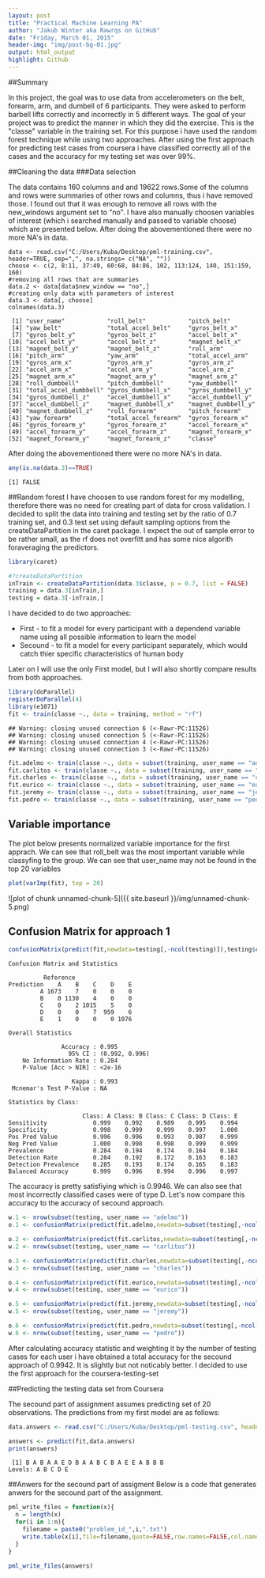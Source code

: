 ```yaml
---
layout: post
title: "Practical Machine Learning PA"
author: "Jakub Winter aka Rawrqs on GitHub"
date: "Friday, March 01, 2015"
header-img: "img/post-bg-01.jpg"
output: html_output
highlight: Github
---
```


##Summary

In this project, the goal was to use data from accelerometers on the belt, forearm, arm, and dumbell of 6 participants. They were asked to perform barbell lifts correctly and incorrectly in 5 different ways.
The goal of your project was to predict the manner in which they did the exercise. This is the "classe" variable in the training set.
For this purpose i have used the random forest technique while using two approaches. After using the first approach for predicting test cases from coursera i have  classified correctly all of the cases and the accuracy for my testing set was over 99%.

##Cleaning the data
###Data selection

The data contains 160 columns and and 19622 rows.Some of the columns and rows were summaries of other rows and columns, thus i have removed those. I found out that it was enough to remove all rows with the new_windows argument set to "no". I have also manually choosen variables of interest (which i searched manually and passed to variable choose) which are presented below. After doing the abovementioned there were no more NA's in data.


```
data <- read.csv("C:/Users/Kuba/Desktop/pml-training.csv", header=TRUE, sep=",", na.strings= c("NA", ""))
choose <- c(2, 8:11, 37:49, 60:68, 84:86, 102, 113:124, 140, 151:159, 160)
#removing all rows that are summaries
data.2 <- data[data$new_window == "no",]
#creating only data with parameters of interest
data.3 <- data[, choose]
colnames(data.3)
```

```
 [1] "user_name"            "roll_belt"            "pitch_belt"          
 [4] "yaw_belt"             "total_accel_belt"     "gyros_belt_x"        
 [7] "gyros_belt_y"         "gyros_belt_z"         "accel_belt_x"        
[10] "accel_belt_y"         "accel_belt_z"         "magnet_belt_x"       
[13] "magnet_belt_y"        "magnet_belt_z"        "roll_arm"            
[16] "pitch_arm"            "yaw_arm"              "total_accel_arm"     
[19] "gyros_arm_x"          "gyros_arm_y"          "gyros_arm_z"         
[22] "accel_arm_x"          "accel_arm_y"          "accel_arm_z"         
[25] "magnet_arm_x"         "magnet_arm_y"         "magnet_arm_z"        
[28] "roll_dumbbell"        "pitch_dumbbell"       "yaw_dumbbell"        
[31] "total_accel_dumbbell" "gyros_dumbbell_x"     "gyros_dumbbell_y"    
[34] "gyros_dumbbell_z"     "accel_dumbbell_x"     "accel_dumbbell_y"    
[37] "accel_dumbbell_z"     "magnet_dumbbell_x"    "magnet_dumbbell_y"   
[40] "magnet_dumbbell_z"    "roll_forearm"         "pitch_forearm"       
[43] "yaw_forearm"          "total_accel_forearm"  "gyros_forearm_x"     
[46] "gyros_forearm_y"      "gyros_forearm_z"      "accel_forearm_x"     
[49] "accel_forearm_y"      "accel_forearm_z"      "magnet_forearm_x"    
[52] "magnet_forearm_y"     "magnet_forearm_z"     "classe"              
```

After doing the abovementioned there were no more NA's in data.


```r
any(is.na(data.3)==TRUE)
```

```
[1] FALSE
```

##Random forest
I have choosen to use random forest for my modelling, therefore there was no need for creating part of data for cross validation. I decided to split the data into training and testing set by the ratio of 0.7 training set, and 0.3 test set using default sampling options from the createDataPartition in the caret package. I expect the out of sample error to be rather small, as the rf does not overfitt and has some nice algorith foraveraging the predictors.


```r
library(caret)

#?createDataPartition
inTrain <- createDataPartition(data.3$classe, p = 0.7, list = FALSE)
training = data.3[inTrain,]
testing = data.3[-inTrain,]
```

I have decided to do two approaches:

* First - to fit a model for every participant with a dependend variable name using all possible information to learn the model
* Secound - to fit a model for every participant separately, which would catch thier specific characteristics of human body 

Later on I will use the only First model, but I will also shortly compare results from both approaches. 


```r
library(doParallel)
registerDoParallel(4)
library(e1071)
fit <- train(classe ~., data = training, method = "rf")
```

```
## Warning: closing unused connection 6 (<-Rawr-PC:11526)
## Warning: closing unused connection 5 (<-Rawr-PC:11526)
## Warning: closing unused connection 4 (<-Rawr-PC:11526)
## Warning: closing unused connection 3 (<-Rawr-PC:11526)
```

```r
fit.adelmo <- train(classe ~., data = subset(training, user_name == "adelmo")[,-1], method = "rf")
fit.carlitos <- train(classe ~., data = subset(training, user_name == "carlitos")[,-1], method = "rf")
fit.charles <- train(classe ~., data = subset(training, user_name == "charles")[,-1], method = "rf")
fit.eurico <- train(classe ~., data = subset(training, user_name == "eurico")[,-1], method = "rf")
fit.jeremy <- train(classe ~., data = subset(training, user_name == "jeremy")[,-1], method = "rf")
fit.pedro <- train(classe ~., data = subset(training, user_name == "pedro")[,-1], method = "rf")
```

## Variable importance

The plot below presents normalized variable importance for the first apprach. We can see that roll_belt was the most important variable while classyfing to the group. We can see that user_name may not be found in the top 20 variables


```r
plot(varImp(fit), top = 20)
```

![plot of chunk unnamed-chunk-5]({{ site.baseurl }}/img/unnamed-chunk-5.png) 

## Confusion Matrix for approach 1


```r
confusionMatrix(predict(fit,newdata=testing[,-ncol(testing)]),testing$classe)
```

```
Confusion Matrix and Statistics

          Reference
Prediction    A    B    C    D    E
         A 1673    7    0    0    0
         B    0 1130    4    0    0
         C    0    2 1015    5    0
         D    0    0    7  959    6
         E    1    0    0    0 1076

Overall Statistics
                                        
               Accuracy : 0.995         
                 95% CI : (0.992, 0.996)
    No Information Rate : 0.284         
    P-Value [Acc > NIR] : <2e-16        
                                        
                  Kappa : 0.993         
 Mcnemar's Test P-Value : NA            

Statistics by Class:

                     Class: A Class: B Class: C Class: D Class: E
Sensitivity             0.999    0.992    0.989    0.995    0.994
Specificity             0.998    0.999    0.999    0.997    1.000
Pos Pred Value          0.996    0.996    0.993    0.987    0.999
Neg Pred Value          1.000    0.998    0.998    0.999    0.999
Prevalence              0.284    0.194    0.174    0.164    0.184
Detection Rate          0.284    0.192    0.172    0.163    0.183
Detection Prevalence    0.285    0.193    0.174    0.165    0.183
Balanced Accuracy       0.999    0.996    0.994    0.996    0.997
```

The accuracy is pretty satisfiying which is 0.9946. We can also see that most incorrectly classified cases were of type D.
Let's now compare this accuracy to the accuracy of secound approach.



```r
w.1 <- nrow(subset(testing, user_name == "adelmo"))
o.1 <- confusionMatrix(predict(fit.adelmo,newdata=subset(testing[,-ncol(testing)], user_name == "adelmo")[,-1]),subset(testing, user_name == "adelmo")$classe)[[3]][1]

o.2 <- confusionMatrix(predict(fit.carlitos,newdata=subset(testing[,-ncol(testing)], user_name == "carlitos")[,-1]),subset(testing, user_name == "carlitos")$classe)[[3]][1]
w.2 <- nrow(subset(testing, user_name == "carlitos"))

o.3 <- confusionMatrix(predict(fit.charles,newdata=subset(testing[,-ncol(testing)], user_name == "charles")[,-1]),subset(testing, user_name == "charles")$classe)[[3]][1]
w.3 <- nrow(subset(testing, user_name == "charles"))

o.4 <- confusionMatrix(predict(fit.eurico,newdata=subset(testing[,-ncol(testing)], user_name == "eurico")[,-1]),subset(testing, user_name == "eurico")$classe)[[3]][1]
w.4 <- nrow(subset(testing, user_name == "eurico"))

o.5 <- confusionMatrix(predict(fit.jeremy,newdata=subset(testing[,-ncol(testing)], user_name == "jeremy")[,-1]),subset(testing, user_name == "jeremy")$classe)[[3]][1]
w.5 <- nrow(subset(testing, user_name == "jeremy"))

o.6 <- confusionMatrix(predict(fit.pedro,newdata=subset(testing[,-ncol(testing)], user_name == "pedro")[,-1]),subset(testing, user_name == "pedro")$classe)[[3]][1]
w.6 <- nrow(subset(testing, user_name == "pedro"))
```

After calculating accuracy statistic and weighting it by the number of testing cases for each user i have obtained a total accuracy for the secound approach of 0.9942. It is slightly but not noticably better. I decided to use the first approach for the coursera-testing-set

##Predicting the testing data set from Coursera

The secound part of assignment assumes predicting  set of 20 observations. The predictions from my first model are as follows:


```r
data.answers <- read.csv("C:/Users/Kuba/Desktop/pml-testing.csv", header=TRUE, sep=",", na.strings= c("NA", ""))

answers <- predict(fit,data.answers)
print(answers)
```

```
 [1] B A B A A E D B A A B C B A E E A B B B
Levels: A B C D E
```
##Anwers for the secound part of assigment
 Below is a code that generates anwers for the secound part of the assignment.


```r
pml_write_files = function(x){
  n = length(x)
  for(i in 1:n){
    filename = paste0("problem_id_",i,".txt")
    write.table(x[i],file=filename,quote=FALSE,row.names=FALSE,col.names=FALSE)
  }
}

pml_write_files(answers)
```
